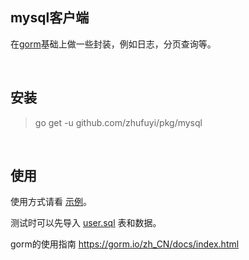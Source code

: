## mysql客户端

在[gorm](https://github.com/jinzhu/gorm)基础上做一些封装，例如日志，分页查询等。

<br>

## 安装

> go get -u github.com/zhufuyi/pkg/mysql

<br>

## 使用

使用方式请看 [示例](./example)。

测试时可以先导入 [user.sql](./example/user.sql) 表和数据。

gorm的使用指南 https://gorm.io/zh_CN/docs/index.html
